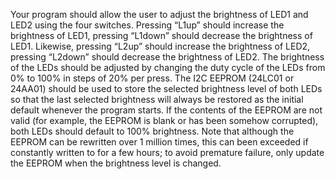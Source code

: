 Your program should allow the user to adjust the brightness of LED1 and LED2 using the four
switches. Pressing “L1up” should increase the brightness of LED1, pressing “L1down” should decrease
the brightness of LED1. Likewise, pressing “L2up” should increase the brightness of LED2, pressing
“L2down” should decrease the brightness of LED2. The brightness of the LEDs should be adjusted by
changing the duty cycle of the LEDs from 0% to 100% in steps of 20% per press.
The I2C EEPROM (24LC01 or 24AA01) should be used to store the selected brightness level of both
LEDs so that the last selected brightness will always be restored as the initial default whenever the
program starts. If the contents of the EEPROM are not valid (for example, the EEPROM is blank or has
been somehow corrupted), both LEDs should default to 100% brightness. Note that although the
EEPROM can be rewritten over 1 million times, this can been exceeded if constantly written to for a
few hours; to avoid premature failure, only update the EEPROM when the brightness level is changed.

